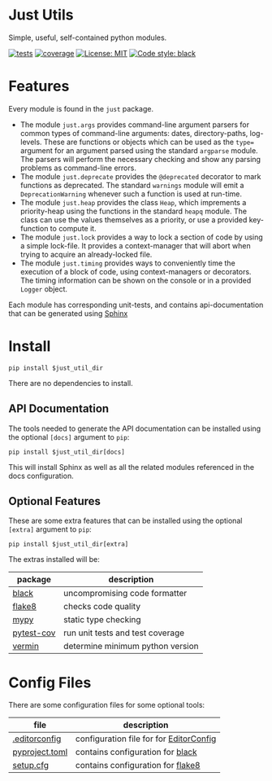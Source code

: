 Just Utils
==========

Simple, useful, self-contained python modules.

[![tests](https://github.com/perplx/just-utils/actions/workflows/tests.yml/badge.svg?event=push)](https://github.com/perplx/just-utils/actions/workflows/tests.yml)
[![coverage](https://img.shields.io/endpoint?url=https://gist.githubusercontent.com/perplx/37049f20166246459e2d38ee8ddf2afe/raw/just-utils_master.json)](https://github.com/perplx/just-utils/actions/workflows/tests.yml)
[![License: MIT](https://img.shields.io/badge/license-MIT-blue.svg)](https://opensource.org/licenses/MIT)
[![Code style: black](https://img.shields.io/badge/code%20style-black-000000.svg)](https://github.com/psf/black)

Features
========

Every module is found in the `just` package.

- The module `just.args` provides command-line argument parsers for common types of command-line arguments: dates, directory-paths, log-levels. These are functions or objects which can be used as the `type=` argument for an argument parsed using the standard `argparse` module. The parsers will perform the necessary checking and show any parsing problems as command-line errors.
- The module `just.deprecate` provides the `@deprecated` decorator to mark functions as deprecated. The standard `warnings` module will emit a `DeprecationWarning` whenever such a function is used at run-time.
- The module `just.heap` provides the class `Heap`, which imprements a priority-heap using the functions in the standard `heapq` module. The class can use the values themselves as a priority, or use a provided key-function to compute it.
- The module `just.lock` provides a way to lock a section of code by using a simple lock-file. It provides a context-manager that will abort when trying to acquire an already-locked file.
- The module `just.timing` provides ways to conveniently time the execution of a block of code, using context-managers or decorators. The timing information can be shown on the console or in a provided `Logger` object.

Each module has corresponding unit-tests, and contains api-documentation that can be generated using [Sphinx](https://www.sphinx-doc.org/en/master/index.html)

Install
=======

```shell
pip install $just_util_dir
```

There are no dependencies to install.

API Documentation
-----------------

The tools needed to generate the API documentation can be installed using the optional `[docs]` argument to `pip`:

```shell
pip install $just_util_dir[docs]
```

This will install Sphinx as well as all the related modules referenced in the docs configuration.

Optional Features
-----------------

These are some extra features that can be installed using the optional `[extra]` argument to `pip`:

```shell
pip install $just_util_dir[extra]
```

The extras installed will be:

package                                                | description
-------------------------------------------------------|-----------------------------------
[black](https://pypi.org/project/black/)               | uncompromising code formatter
[flake8](https://pypi.org/project/flake8/)             | checks code quality
[mypy](https://pypi.org/project/mypy/)                 | static type checking
[pytest-cov](https://pypi.org/project/pytest-cov/)     | run unit tests and test coverage
[vermin](https://pypi.org/project/vermin/)             | determine minimum python version

Config Files
============

There are some configuration files for some optional tools:

file                               | description
-----------------------------------|-----------------------------------
[.editorconfig](.editorconfig)     | configuration file for for [EditorConfig](https://editorconfig.org/)
[pyproject.toml](pyproject.toml)   | contains configuration for [black](https://pypi.org/project/black/)
[setup.cfg](setup.cfg)             | contains configuration for [flake8](https://pypi.org/project/flake8/)
